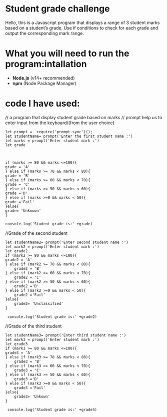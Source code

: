 # Student grade challenge

Hello, this is a Javascript program that displays a range of 3 student marks based on a student’s grade.
Use if conditions to check for each grade and output the corresponding mark range.

# What you will need to run the program:intallation

- **Node.js** (v14+ recommended)
- **npm** (Node Package Manager)
  

# code I have used:

// a program that display student grade based on marks
// prompt help us to enter input from the keyboard/(from the user choice)

    let prompt =  require('prompt-sync')();
    let studentName= prompt('Enter the first student name :')
    let marks = prompt('Enter student mark :')
    let grade

   

    if (marks >= 80 && marks <=100){
    grade = 'A'
    } else if (marks >= 70 && marks < 80){
    grade = 'B'
    } else if (marks >= 60 && marks < 70){
    grade = 'C'
    } else if (marks >= 50 && marks < 60){
    grade ='D'
    } else if (marks >=0 && marks < 50){
    grade ='Fail'
    }else{
    grade= 'Unknown'
    }

    console.log('Student grade is:' +grade)

  //Grade of the second student

    let studentName2= prompt('Enter second student name :')
    let mark2 = prompt('Enter student mark :')
    let grade2
    if (mark2 >= 80 && marks <=100){
    grade2 = 'A'
    } else if (mark2 >= 70 && marks < 80){
        grade2 = 'B'
    } else if (mark2 >= 60 && marks < 70){
        grade2 = 'C'
    } else if (mark2 >= 50 && marks < 60){
        grade2 ='D'
    } else if (mark2 >=0 && marks < 50){
        grade2 ='Fail'
    }else{
        grade2= 'Unclassified'
    }
    
     console.log('Student grade is:' +grade2)

  //Grade of the third student

    let studentName3= prompt('Enter third student name :')
    let mark3 = prompt('Enter student mark :')
    let grade3
    if (mark3 >= 80 && marks <=100){
    grade3 = 'A'
    } else if (mark3 >= 70 && marks < 80){
        grade3 = 'B'
    } else if (mark3 >= 60 && marks < 70){
        grade3 = 'C'
    } else if (mark3 >= 50 && marks < 60){
        grade3 ='D'
    } else if (mark3 >=0 && marks < 50){
        grade3 ='Fail'
    }else{
        grade3= 'Unkown'
    }
    
     console.log('Student grade is:' +grade3)
